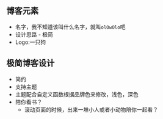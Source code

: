 ## 博客元素

- 名字，我不知道该叫什么名字，就叫`olOwOlo`吧
- 设计思路 - 极简
- Logo:一只狗

## 极简博客设计

- 简约
- 支持主题
- 主题配合自定义函数根据品牌色来修改，浅色，深色
- 陪你看书？
	- 滚动页面的时候，出来一堆小人或者小动物陪你一起看？

